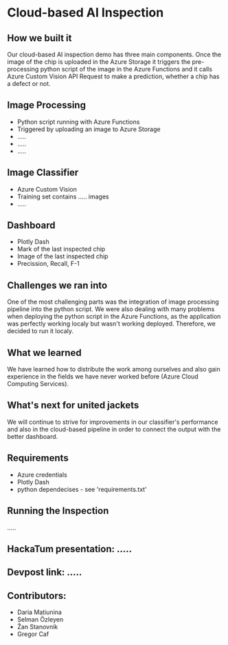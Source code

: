 # Cloud-based AI Inspection

## How we built it
Our cloud-based AI inspection demo has three main components. Once the image of the chip is uploaded in the Azure Storage it triggers the pre-processing python script of the image in the Azure Functions and it calls Azure Custom Vision API Request to make a prediction, whether a chip has a defect or not.

## Image Processing
- Python script running with Azure Functions
- Triggered by uploading an image to Azure Storage
- .....
- .....
- .....

## Image Classifier
- Azure Custom Vision
- Training set contains ..... images
- .....

## Dashboard
- Plotly Dash
- Mark of the last inspected chip
- Image of the last inspected chip
- Precission, Recall, F-1

## Challenges we ran into
One of the most challenging parts was the integration of image processing pipeline into the python script. We were also dealing with many problems when deploying the python script in the Azure Functions, as the application was perfectly working localy but wasn't working deployed. Therefore, we decided to run it localy.

## What we learned
We have learned how to distribute the work among ourselves and also gain experience in the fields we have never worked before (Azure Cloud Computing Services).

## What's next for united jackets
We will continue to strive for improvements in our classifier's performance and also in the cloud-based pipeline in order to connect the output with the better dashboard.

## Requirements
- Azure credentials
- Plotly Dash
- python dependecises - see 'requirements.txt'

## Running the Inspection
.....

## HackaTum presentation: .....
## Devpost link: .....
## Contributors: 
- Daria Matiunina
- Selman Özleyen
- Žan Stanovnik
- Gregor Caf
